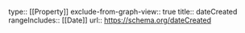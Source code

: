 type:: [[Property]]
exclude-from-graph-view:: true
title:: dateCreated
rangeIncludes:: [[Date]]
url:: https://schema.org/dateCreated
